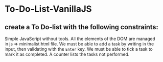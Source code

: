 # To-Do-List-VanillaJS
## create a To Do-list with the following constraints:

Simple JavaScript without tools.
All the elements of the DOM are managed in js => minimalist html file.
We must be able to add a task by writing in the input, then validating with the `Enter` key.
We must be able to tick a task to mark it as completed.
A counter lists the tasks not performed.

 


